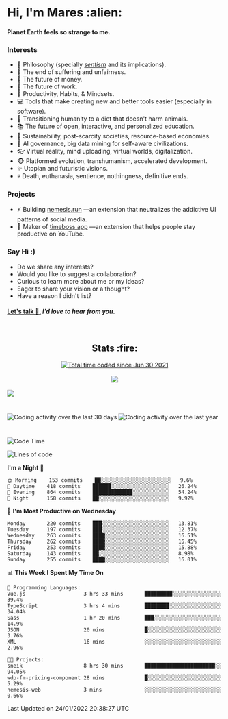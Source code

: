 <h1>Hi, I'm Mares :alien:</h1>

#### Planet Earth feels so strange to me.

### **Interests**

- 🌊 Philosophy (specially [_sentism_][sentismmedium] and its implications).
- 🎯 The end of suffering and unfairness.
- 💸 The future of money.
- 💼 The future of work.
- 🧠 Productivity, Habits, & Mindsets.
- 💻 Tools that make creating new and better tools easier (especially in software).
- 🥗 Transitioning humanity to a diet that doesn't harm animals.
- 📚 The future of open, interactive, and personalized education.
- 🌱 Sustainability, post-scarcity societies, resource-based economies.
- 🤖 AI governance, big data mining for self-aware civilizations.
- 👓 Virtual reality, mind uploading, virtual worlds, digitalization.
- 🐵 Platformed evolution, transhumanism, accelerated development.
- ✨ Utopian and futuristic visions.
- 💀 Death, euthanasia, sentience, nothingness, definitive ends.


### **Projects**

- ⚡ Building [nemesis.run](https://nemesis.run) —an extension that neutralizes the addictive UI patterns of social media.
- 💎 Maker of [timeboss.app](https://timeboss.app) —an extension that helps people stay productive on YouTube.


### **Say Hi :)**

- Do we share any interests?
- Would you like to suggest a collaboration?
- Curious to learn more about me or my ideas?
- Eager to share your vision or a thought?
- Have a reason I didn't list?

#### [Let's talk :wave:.](mailto:mareszhar@gmail.com) _I'd love to hear from you_.

[sentismmedium]: https://medium.com/@mareszhar/born-a-prisoner-a-reflection-about-life-its-struggles-and-a-plan-to-escape-d8566ce9b026

<br>

<h2 align="center">Stats :fire:</h2>

<div align="center">
  <a href="https://wakatime.com/@cfdc0e0d-4860-4b62-9ff0-cb659185525e">
    <img src="https://wakatime.com/badge/user/cfdc0e0d-4860-4b62-9ff0-cb659185525e.svg" alt="Total time coded since Jun 30 2021" />
  </a>
</div>

<br>

<!-- 
Add or remove this: 
&dates=B1AAB3FF 
...or this...
&date_format=M%20j%5B%2C%20Y%5D
from the *streak stats URL below* if they get bugged and aren't updating: 
-->

<div align="center">
  <img src="https://github-readme-streak-stats.herokuapp.com?user=mareszhar&theme=black-ice&hide_border=true&stroke=FFFFFF15&ring=DF8FFE&fire=DF8FFE&currStreakLabel=DF8FFE&background=1A232A&currStreakNum=86FFAB&dates=B1AAB3FF&date_format=M%20j%5B%2C%20Y%5D">
</div>

<br>

<img src="https://activity-graph.herokuapp.com/graph?username=mareszhar&theme=nord&bg_color=00000000&color=979797&line=DF8FFE&point=00000000&area=true&hide_border=true">

<br>

<h1></h1>

<img src="https://wakatime.com/share/@mares/5df0ff02-9c79-41b4-b540-51dc9c65a57b.svg" alt="Coding activity over the last 30 days" />
<img src="https://wakatime.com/share/@mares/ea89ba71-f374-40af-930c-e0655909fe37.svg" alt="Coding activity over the last year" />

<h1></h1>

<!--START_SECTION:waka-->
![Code Time](http://img.shields.io/badge/Code%20Time-448%20hrs%2037%20mins-blue)

![Lines of code](https://img.shields.io/badge/From%20Hello%20World%20I%27ve%20Written-124%20Thousand%20lines%20of%20code-blue)

**I'm a Night 🦉** 

```text
🌞 Morning    153 commits    ██░░░░░░░░░░░░░░░░░░░░░░░   9.6% 
🌆 Daytime    418 commits    ██████░░░░░░░░░░░░░░░░░░░   26.24% 
🌃 Evening    864 commits    █████████████░░░░░░░░░░░░   54.24% 
🌙 Night      158 commits    ██░░░░░░░░░░░░░░░░░░░░░░░   9.92%

```
📅 **I'm Most Productive on Wednesday** 

```text
Monday       220 commits    ███░░░░░░░░░░░░░░░░░░░░░░   13.81% 
Tuesday      197 commits    ███░░░░░░░░░░░░░░░░░░░░░░   12.37% 
Wednesday    263 commits    ████░░░░░░░░░░░░░░░░░░░░░   16.51% 
Thursday     262 commits    ████░░░░░░░░░░░░░░░░░░░░░   16.45% 
Friday       253 commits    ████░░░░░░░░░░░░░░░░░░░░░   15.88% 
Saturday     143 commits    ██░░░░░░░░░░░░░░░░░░░░░░░   8.98% 
Sunday       255 commits    ████░░░░░░░░░░░░░░░░░░░░░   16.01%

```


📊 **This Week I Spent My Time On** 

```text
💬 Programming Languages: 
Vue.js                   3 hrs 33 mins       █████████░░░░░░░░░░░░░░░░   39.4% 
TypeScript               3 hrs 4 mins        ████████░░░░░░░░░░░░░░░░░   34.04% 
Sass                     1 hr 20 mins        ███░░░░░░░░░░░░░░░░░░░░░░   14.9% 
JSON                     20 mins             █░░░░░░░░░░░░░░░░░░░░░░░░   3.76% 
XML                      16 mins             ░░░░░░░░░░░░░░░░░░░░░░░░░   2.96%

🐱‍💻 Projects: 
sneik                    8 hrs 30 mins       ███████████████████████░░   94.05% 
wdp-fm-pricing-component 28 mins             █░░░░░░░░░░░░░░░░░░░░░░░░   5.29% 
nemesis-web              3 mins              ░░░░░░░░░░░░░░░░░░░░░░░░░   0.66%

```


 Last Updated on 24/01/2022 20:38:27 UTC
<!--END_SECTION:waka-->

